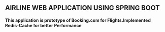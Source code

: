 ## AIRLINE WEB APPLICATION USING SPRING BOOT

#### This application is prototype of Booking.com for Flights.Implemented Redis-Cache for better Performance
